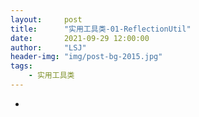 ```yaml
---
layout:     post
title:      "实用工具类-01-ReflectionUtil"
date:       2021-09-29 12:00:00
author:     "LSJ"
header-img: "img/post-bg-2015.jpg"
tags:
    - 实用工具类
---
```


* 



